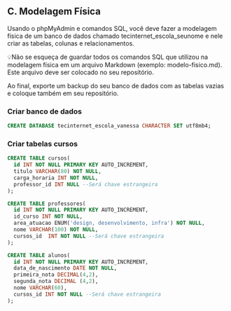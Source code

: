 ## C. Modelagem Física
Usando o phpMyAdmin e comandos SQL, você deve fazer a modelagem física de um banco de dados chamado tecinternet_escola_seunome e nele criar as tabelas, colunas e relacionamentos.

💡Não se esqueça de guardar todos os comandos SQL que utilizou na modelagem física em um arquivo Markdown (exemplo: modelo-fisico.md). Este arquivo deve ser colocado no seu repositório.

Ao final, exporte um backup do seu banco de dados com as tabelas vazias e coloque também em seu repositório.

### Criar banco de dados

```sql
CREATE DATABASE tecinternet_escola_vanessa CHARACTER SET utf8mb4;
```

### Criar tabelas cursos

```sql
CREATE TABLE cursos(
  id INT NOT NULL PRIMARY KEY AUTO_INCREMENT,
  titulo VARCHAR(80) NOT NULL,
  carga_horaria INT NOT NULL,
  professor_id INT NULL --Será chave estrangeira
);
```

```sql
CREATE TABLE professores(
  id INT NOT NULL PRIMARY KEY AUTO_INCREMENT,
  id_curso INT NOT NULL,
  area_atuacao ENUM('design, desenvolvimento, infra') NOT NULL,
  nome VARCHAR(100) NOT NULL,
  cursos_id  INT NOT NULL --Será chave estrangeira
);
```

```sql
CREATE TABLE alunos(
  id INT NOT NULL PRIMARY KEY AUTO_INCREMENT,
  data_de_nascimento DATE NOT NULL,
  primeira_nota DECIMAL(4,2),
  segunda_nota DECIMAL (4,2),
  nome VARCHAR(60),
  cursos_id INT NOT NULL --Será chave estrangeira
);
```